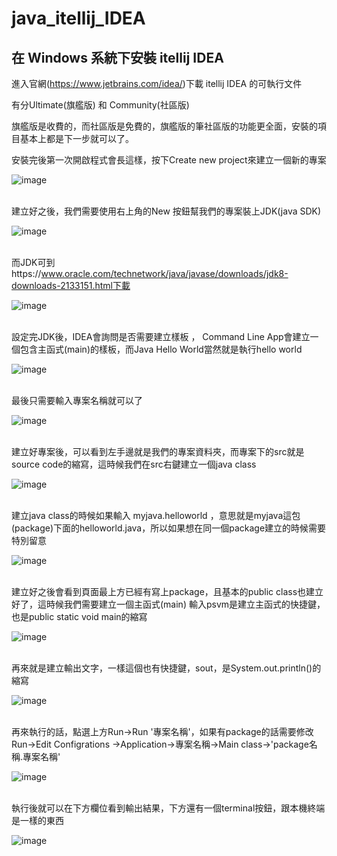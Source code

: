 # java_itellij_IDEA

## 在 Windows 系統下安裝 itellij IDEA 

進入官網(https://www.jetbrains.com/idea/)下載 itellij IDEA 的可執行文件

有分Ultimate(旗艦版) 和 Community(社區版)

旗艦版是收費的，而社區版是免費的，旗艦版的筆社區版的功能更全面，安裝的項目基本上都是下一步就可以了。

安裝完後第一次開啟程式會長這樣，按下Create new project來建立一個新的專案

![image](https://github.com/leoa12412a/java_itellij_IDEA/blob/master/1.PNG)</br></br>

建立好之後，我們需要使用右上角的New 按鈕幫我們的專案裝上JDK(java SDK)

![image](https://github.com/leoa12412a/java_itellij_IDEA/blob/master/2.PNG)</br></br>

而JDK可到https://www.oracle.com/technetwork/java/javase/downloads/jdk8-downloads-2133151.html下載

![image](https://github.com/leoa12412a/java_itellij_IDEA/blob/master/3.PNG)</br></br>

設定完JDK後，IDEA會詢問是否需要建立樣板 ， Command Line App會建立一個包含主函式(main)的樣板，而Java Hello World當然就是執行hello world

![image](https://github.com/leoa12412a/java_itellij_IDEA/blob/master/4.PNG)</br></br>

最後只需要輸入專案名稱就可以了

![image](https://github.com/leoa12412a/java_itellij_IDEA/blob/master/5.PNG)</br></br>

建立好專案後，可以看到左手邊就是我們的專案資料夾，而專案下的src就是source code的縮寫，這時候我們在src右鍵建立一個java class

![image](https://github.com/leoa12412a/java_itellij_IDEA/blob/master/5.PNG)</br></br>

建立java class的時候如果輸入 myjava.helloworld ，意思就是myjava這包(package)下面的helloworld.java，所以如果想在同一個package建立的時候需要特別留意

![image](https://github.com/leoa12412a/java_itellij_IDEA/blob/master/6.png)</br></br>

建立好之後會看到頁面最上方已經有寫上package，且基本的public class也建立好了，這時候我們需要建立一個主函式(main)
輸入psvm是建立主函式的快捷鍵，也是public static void main的縮寫

![image](https://github.com/leoa12412a/java_itellij_IDEA/blob/master/7.PNG)</br></br>

再來就是建立輸出文字，一樣這個也有快捷鍵，sout，是System.out.println()的縮寫

![image](https://github.com/leoa12412a/java_itellij_IDEA/blob/master/8.png)</br></br>

再來執行的話，點選上方Run->Run '專案名稱'，如果有package的話需要修改Run->Edit Configrations
->Application->專案名稱->Main class->'package名稱.專案名稱'

![image](https://github.com/leoa12412a/java_itellij_IDEA/blob/master/9.png)</br></br>

執行後就可以在下方欄位看到輸出結果，下方還有一個terminal按鈕，跟本機終端是一樣的東西

![image](https://github.com/leoa12412a/java_itellij_IDEA/blob/master/10.png)</br></br>




